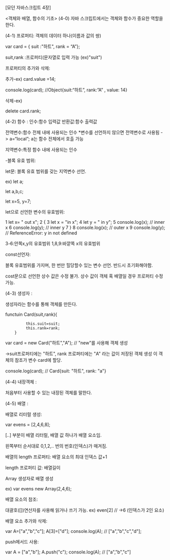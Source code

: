 [모던 자바스크립트 4장]

<객체와 배열, 함수의 기초>
(4-0)
자바 스크립트에서는 객체와 함수가 중요한 역할을 한다.

(4-1) 프로퍼티: 
객체의 데이터 하나(이름과 값의 쌍)

var card = { suit :"하트", rank = “A”};

suit,rank :프로퍼티(문자열로 입력 가능 (ex)"suit")

프로퍼티의 추가와 삭제:

추가-ex)
card.value =14;

console.log(card); //Object{suit:“하트”,  rank:”A” , value: 14}

삭제-ex)

delete card.rank;

(4-2) 함수 :
인수:함수 입력값
반환값:함수 출력값

전역변수:함수 전체 내에 사용되는 인수
*변수를 선언하지 않으면 전역변수로 사용됨
-> a=“local”;
a는 함수 전체에서 호출 가능

지역변수:특정 함수 내에 사용되는 인수


-블록 유효 범위:

let문: 블록 유효 범위를 갖는 지역변수 선언.

ex)
let a;

let a,b,c;

let x=5, y=7;

let으로 선언한 변수의 유효범위:

1 let x= " out x";
2 {
3 let x = "in x";
4 let y = " in y";
5 console.log(x); // inner x
6 console.log(y); // inner y
7 }
8 console.log(x); // outer x
9 console.log(y); // ReferenceError: y in not defined

3-6:안쪽x,y의 유효범위
1,8,9:바깥쪽 x의 유효범위

const선언자:

블록 유효범위를 가지며, 한 번만 힐당할수 있는 변수 선언.
반드시 초기화해야함.

cost문으로 선언한 상수 값은 수정 불가.
상수 값이 객체 혹 배열일 경우 프로퍼티 수정 가능.

(4-3) 생성자 :

생성자라는 함수를 통해 객체를 만든다.

functuin Card(suit,rank){
 
             this.suit=suit;
             this.rank=rank;
        }

var card = new Card("하트","A"); // "new"를 사용해 객체 생성

->suit프로퍼티에는 "하트", rank 프로퍼티에는 "A" 라는 값이 저장된 객체 생성
 이 객체의 참조가 변수 card에 할당.

console.log(card); // Card{suit: "하트", rank: "a"}


(4-4) 내장객체 :

처음부터 사용할 수 있는 내장된 객체를 말한다.


(4-5) 배열 :

배열로 리터럴 생성:

var evens = [2,4,6,8];

[..] 부분이 배열 리터럴, 배열 값 하나가 배열 요소임.

왼쪽부터 순서대로 0,1,2,.. 번의 번호(인덱스)가 매겨짐.

배열의 length 프로퍼티: 배열 요소의 최대 인덱스 값+1

length 프로퍼티 값: 배열길이

Array 생성자로 배열 생성

ex) 
var evens new Array(2,4,6);

배열 요소의 참조:

대괄호([])연산자를 사용해 읽거나 쓰기 가능.
ex) even[2] // ->6 (인덱스가 2인 요소)


배열 요소 추가와 삭제:

var A=["a","b","c"];
A[3]=["d"];
console.log(A); // ["a","b","c","d"];

push메서드 사용:

var A = ["a","b"];
A.push("c");
console.log(A); // ["a","b","c"]
